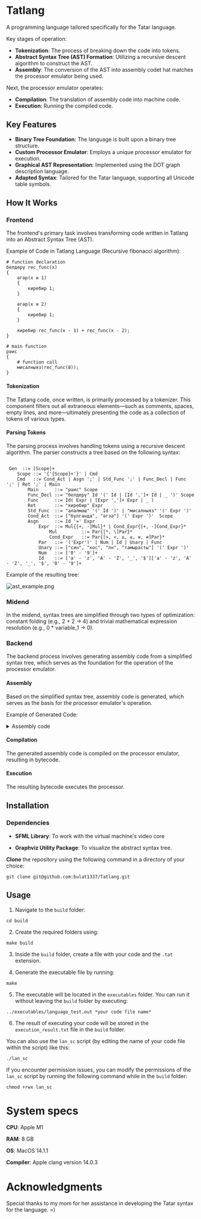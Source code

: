 # Tatlang


A programming language tailored specifically for the Tatar language.

Key stages of operation:
- **Tokenization**: The process of breaking down the code into tokens.
- **Abstract Syntax Tree (AST) Formation**: Utilizing a recursive descent algorithm to construct the AST.
- **Assembly**: The conversion of the AST into assembly codet hat matches the processor emulator being used.

Next, the processor emulator operates:

- **Compilation**: The translation of assembly code into machine code.
- **Execution**: Running the compiled code.

## Key Features

- **Binary Tree Foundation**: The language is built upon a binary tree structure.
- **Custom Processor Emulator**: Employs a unique processor emulator for execution.
- **Graphical AST Representation**: Implemented using the DOT graph description language.
- **Adapted Syntax**: Tailored for the Tatar language, supporting all Unicode table symbols.

## How It Works

### Frontend

The frontend's primary task involves transforming code written in Tatlang into an Abstract Syntax Tree (AST).

Example of Code in Tatlang Language (Recursive fibonacci algorithm):

```
# function declaration
белдерү rec_func(x)
{
	әгәр(x ≡ 1)
	{
		киребир 1;
	}

	әгәр(x ≡ 2)
	{
		киребир 1;
	}

	киребир rec_func(x - 1) + rec_func(x - 2);
}

# main function
рәис
{
	# function call
	мисалныяз(rec_func(8));
}

```

#### Tokenization

The Tatlang code, once written, is primarily processed by a tokenizer. This component filters out all extraneous elements—such as comments, spaces, empty lines, and more—ultimately presenting the code as a collection of tokens of various types.

#### Parsing Tokens

The parsing process involves handling tokens using a recursive descent algorithm. The parser constructs a tree based on the following syntax:

```

 Gen  ::= [Scope]+
	Scope ::= '{'{Scope}+'}' | Cmd
	Cmd   ::= Cond_Act | Asgn ';' | Std_Func ';' | Func_Decl | Func ';' | Ret ';' | Main
		Main      ::= "рәис" Scope
		Func_Decl ::= "белдерү" Id '(' Id | [Id ',']+ Id | _ ')' Scope
		Func      ::= Id( Expr | [Expr ',']+ Expr | _ )
		Ret       ::= "киребир" Expr
		Std_Func  ::= "алалмаш" '(' Id ')' | "мисалныяз" '(' Expr ')'
		Cond_Act  ::= ["булганда", "әгэә"] '(' Expr ')'  Scope
		Asgn      ::= Id '=' Expr
			Expr  ::= Mul{[+, -]Mul}* | Cond_Expr{[+, -]Cond_Expr}*
				Mul   		::= Par{[*, \]Par}*
				Cond_Expr	::= Par{[>, <, ≥, ≤, ≡, ≠]Par}*
			Par   ::= '('Expr')' | Num | Id | Unary | Func
			Unary ::= ["син", "кос", "лн", "тамырасты"] '(' Expr ')'
			Num   ::= ['0' - '9']+
			Id    ::= ['a' - 'z', 'A' - 'Z', '_', '$']['a' - 'z', 'A' - 'Z', '_', '$', '0' - '9']+

```

Example of the resulting tree:

![ast_example.png](readme_imgs/root.png)

### Midend

In the midend, syntax trees are simplified through two types of optimization: constant folding (e.g., 2 + 2 -> 4) and trivial mathematical expression resolution (e.g., 0 * variable_1 -> 0).

### Backend

The backend process involves generating assembly code from a simplified syntax tree, which serves as the foundation for the operation of the processor emulator.

#### Assembly

Based on the simplified syntax tree, assembly code is generated, which serves as the basis for the processor emulator's operation.

Example of Generated Code:

<details>
  <summary>Assembly code</summary>

```
:rec_func
push 0
push 1,000000
push rbx
jne break_0
push 1
add
:break_0
push 0
add
push 0
je break_1
push 1,000000
pop rax
ret
:break_1
push 0
push 2,000000
push rbx
jne break_2
push 1
add
:break_2
push 0
add
push 0
je break_3
push 1,000000
pop rax
ret
:break_3
push rax
push rbx
push rbx
push 1,000000
sub
pop rbx
call rec_func
pop rbx
pop rcx
push rax
push rcx
pop rax
push rax
push rbx
push rcx
push rbx
push 2,000000
sub
pop rbx
call rec_func
pop rcx
pop rbx
pop rcx
push rax
push rcx
pop rax
add
pop rax
ret
ret
:main
push 8,000000
pop rbx
call rec_func
push rax
out
hlt
```

</details>

#### Compilation

The generated assembly code is compiled on the processor emulator, resulting in bytecode.

#### Execution

The resulting bytecode executes the processor.


## Installation

### Dependencies

- **SFML Library**: To work with the virtual machine's video core

- **Graphviz Utility Package**: To visualize the abstract syntax tree.

**Clone** the repository using the following command in a directory of your choice:

```
git clone git@github.com:bulat1337/Tatlang.git
```

## Usage

1) Navigate to the `build` folder:

```
cd build
```

2) Create the required folders using:

```
make build
```

3) Inside the `build` folder, create a file with your code and the `.tat` extension.

4) Generate the executable file by running:

```
make
```


5) The executable will be located in the `executables` folder. You can run it without leaving the `build` folder by executing:

```
../executables/language_test.out *your code file name*
```


6) The result of executing your code will be stored in the `execution_result.txt` file in the `build` folder.

You can also use the `lan_sc` script (by editing the name of your code file within the script) like this:

```
./lan_sc
```

If you encounter permission issues, you can modify the permissions of the `lan_sc` script by running the following command while in the `build` folder:

```
chmod +rwx lan_sc
```

# System specs

**CPU**: Apple M1

**RAM**: 8 GB

**OS**: MacOS 14.1.1

**Compiler**: Apple clang version 14.0.3

# Acknowledgments

Special thanks to my mom for her assistance in developing the Tatar syntax for the language. =)

